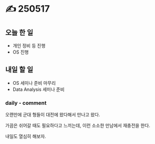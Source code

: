 # ✍️ 250517

## 오늘 한 일

* 개인 정비 등 진행
* OS 진행



## 내일 할 일

* OS 세미나 준비 마무리
* Data Analysis 세미나 준비



### daily - comment

오랜만에 군대 형들이 대전에 왔다해서 만나고 왔다.

가끔은 쉬어갈 때도 필요하다고 느끼는데, 이런 소소한 만남에서 재충전을 한다.

내일도 열심히 해보자.
